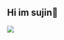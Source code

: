  ## Hi im sujin👋
<img src="https://img.shields.io/badge/Android-3DDC84?style=flat-square&logo=Android&logoColor=white"/>
